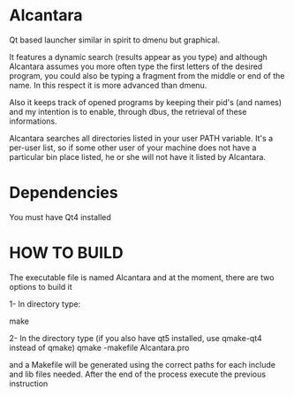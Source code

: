 Alcantara
=========

Qt based launcher similar in spirit to dmenu but graphical.

It features a dynamic search (results appear as you type) and although Alcantara assumes you more often type the first letters of the desired program, 
you could also be typing a fragment from the middle or end of the name. In this respect it is more advanced than dmenu.

Also it keeps track of opened programs by keeping their pid's (and names) and my intention is to enable, through dbus, the retrieval of
these informations. 

Alcantara searches all directories listed in your user PATH variable. It's a per-user list, so if some other user of your machine does not have a particular bin place listed, he or she will not have it listed by Alcantara.


Dependencies
=============

You must have Qt4 installed 


HOW TO BUILD
============

The executable file is named Alcantara and at the moment, there are two options to build it

1- In directory type:

make

2- In the directory type (if you also have qt5 installed, use qmake-qt4 instead of qmake)
qmake -makefile Alcantara.pro 

and a Makefile will be generated using the correct paths for each include and lib files needed. After the end of the process execute the previous instruction



